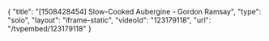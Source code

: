 {
    "title": "[1508428454] Slow-Cooked Aubergine - Gordon Ramsay",
    "type": "solo",
    "layout": "iframe-static",
    "videoId": "123179118",
    "url": "\/tvpembed\/123179118"
}